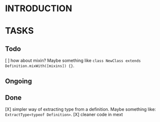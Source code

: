 # INTRODUCTION

# TASKS
## Todo
[ ] how about mixin? Maybe something like `class NewClass extends Definition.mixWith([mixins]) {}`.

## Ongoing

## Done
[X] simpler way of extracting type from a definition. Maybe something like: `ExtractType<typeof Definition>`.
[X] cleaner code in mext
